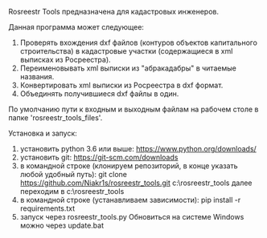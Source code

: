 Rosreestr Tools предназначена для кадастровых инженеров.

Данная программа может следующее:
1) Проверять вхождения dxf файлов (контуров объектов капитального строительства) в кадастровые участки (содержащиеся в xml выписках из Росреестра).
2) Переименовывать xml выписки из "абракадабры" в читаемые названия.
3) Конвертировать xml выписки из Росреестра в dxf формат.
4) Объединять получившиеся dxf файлы в один.

По умолчанию пути к входным и выходным файлам на рабочем столе в папке 'rosreestr_tools_files'.

Установка и запуск:
1) установить python 3.6 или выше: https://www.python.org/downloads/
2) установить git: https://git-scm.com/downloads
3) в командной строке (клонируем репозиторий, в конце указать любой удобный путь): git clone https://github.com/Niakr1s/rosreestr_tools.git c:\rosreestr_tools
далее переходим в c:\rosreestr_tools
4) в командной строке (устанавливаем зависимости): pip install -r requirements.txt
5) запуск через rosreestr_tools.py
Обновиться на системе Windows можно через update.bat